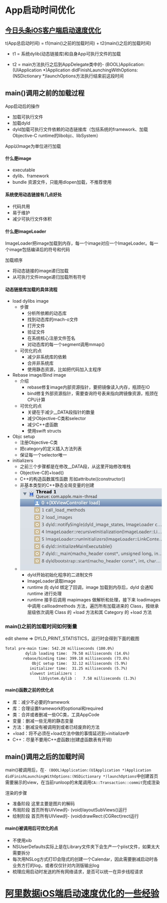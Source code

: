 # App启动时间优化

## [今日头条iOS客户端启动速度优化](https://techblog.toutiao.com/2017/01/17/iosspeed/)

t\(App总启动时间\) = t1\(main\(\)之前的加载时间\) + t2\(main\(\)之后的加载时间\)

* t1 = 系统dylib\(动态链接库\)和自身App可执行文件的加载

* t2 = main方法执行之后到AppDelegate类中的- \(BOOL\)Application:\(UIApplication \*\)Application didFinishLaunchingWithOptions:\(NSDictionary \*\)launchOptions方法执行结束前这段时间

## main\(\)调用之前的加载过程

App启动后的操作

* 加载可执行文件
* 加载dyld
* dyld加载可执行文件依赖的动态链接库（包括系统的framework、加载Objective-C runtime的libobjc、libSystem）

App以Image为单位进行加载

#### 什么是image

* executable
* dylib、framework
* bundle 资源文件，只能用dlopen加载，不推荐使用

#### 系统使用动态链接有几点好处

* 代码共用
* 易于维护
* 减少可执行文件体积

#### 什么是ImageLoader

ImageLoader把image加载到内存，每一个image对应一个ImageLoader。每一个image包括编译后的符号和代码

加载顺序

* 将动态链接的image递归加载
* 从可执行文件image递归加载所有符号

#### 动态链接库加载的具体流程

* load dylibs image
  * 步骤
    * 分析所依赖的动态库
    * 找到动态库的mach-o文件
    * 打开文件
    * 验证文件
    * 在系统核心注册文件签名
    * 对动态库的每一个segment调用mmap\(\)
  * 可优化的点
    * 减少非系统库的依赖
    * 合并非系统库
    * 使用静态资源，比如把代码加入主程序
* Rebase image/Bind image
  * 介绍
    * rebase修复image内部资源指针，要把镜像读入内存，瓶颈在IO
    * bind修复外部资源指针，需要查询符号表来指向跨镜像资源，瓶颈在CPU计算
  * 可优化的点
    * 关键在于减少\_\_DATA段指针的数量
    * 减少Objective-C类和selector
    * 减少C++虚函数
    * 使用swift structs
* Objc setup
  * 注册Objective-C类
  * 把category的定义插入方法列表
  * 保证每一个selector唯一
* initializers
  * 之前三个步骤都是在修改\_\_DATA段，从这里开始修改堆栈
  * Objective-C的+load\(\)
  * C++的构造函数属性函数 形如attribute\(\(constructor\)\)
  * 非基本类型的C++静态全局变量的创建
  * ![](/assets/import.png)
    * dyld开始初始化程序的二进制文件
    * ImageLoader读取image
    * runtime 向 dyld 绑定了回调，image 加载到内存后，dyld 会通知 runtime 进行处理
    * runtime 接手后调用 mapimages 做解析和处理，接下来 loadimages 中调用 callloadmethods 方法，遍历所有加载进来的 Class，按继承层级依次调用 Class 的 +load 方法和其 Category 的 +load 方法

### main\(\)之前的加载时间如何衡量

edit sheme =&gt; DYLD\_PRINT\_STATISTICS，运行时会得到下面的截图

```
Total pre-main time: 542.20 milliseconds (100.0%)
         dylib loading time:  79.58 milliseconds (14.6%)
        rebase/binding time: 399.18 milliseconds (73.6%)
            ObjC setup time:  32.12 milliseconds (5.9%)
           initializer time:  31.25 milliseconds (5.7%)
           slowest intializers :
               libSystem.dylib :   7.58 milliseconds (1.3%)
```

#### main\(\)函数之前的优化点

* 库：减少不必要的framework
* 库：合理设置framework的optional和required
* 类：合并或者删减一些OC类，工具AppCode
* 变量：删减一些无用的静态变量
* 方法：删减没有被调用到或者已经废弃的方法
* +load：将不必须在+load方法中做的事情延迟到+initialize中
* C++：尽量不要用C++虚函数\(创建虚函数表有开销\)

## main\(\)调用之后的加载时间

main\(\)被调用后，在`- (BOOL)Application:(UIApplication *)Application didFinishLaunchingWithOptions:(NSDictionary *)launchOptions`中创建首页需要展示的view，在当前runloop的末尾调用`CA::Transaction::commit`完成渲染

渲染的步骤

* 准备阶段 这里主要是图片的解码
* 布局阶段 首页所有UIView的- \(void\)layoutSubViews\(\)运行
* 绘制阶段 首页所有UIView的- \(void\)drawRect:\(CGRect\)rect运行

#### main\(\)被调用后可优化的点

* 不使用xib
* NSUserDefaults实际上是在Library文件夹下会生产一个plist文件，如果太大需要拆分
* 每次用NSLog方式打印会隐式的创建一个Calendar，因此需要删减启动时各业务方打的log，或者仅仅针对内测版输出log
* 梳理应用启动时发送的所有网络请求，是否可以统一在异步线程请求

# [阿里数据iOS端启动速度优化的一些经验](http://www.jianshu.com/p/f29b59f4c2b9)



